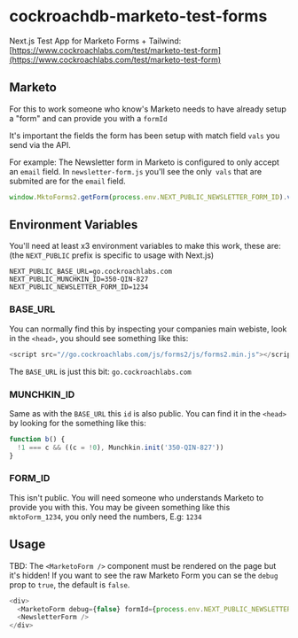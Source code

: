# cockroachdb-marketo-test-forms

Next.js Test App for Marketo Forms + Tailwind:
[https://www.cockroachlabs.com/test/marketo-test-form](https://www.cockroachlabs.com/test/marketo-test-form)

## Marketo

For this to work someone who know's Marketo needs to have already setup a "form" and can provide you with a `formId`

It's important the fields the form has been setup with match field `vals` you send via the API.

For example: The Newsletter form in Marketo is configured to only accept an `email` field. In `newsletter-form.js`
you'll see the only` vals` that are submited are for the `email` field.

```javascript
window.MktoForms2.getForm(process.env.NEXT_PUBLIC_NEWSLETTER_FORM_ID).vals({ Email: email }).submit()
```

## Environment Variables

You'll need at least x3 environment variables to make this work, these are: (the `NEXT_PUBLIC` prefix is specific to
usage with Next.js)

```shell
NEXT_PUBLIC_BASE_URL=go.cockroachlabs.com
NEXT_PUBLIC_MUNCHKIN_ID=350-QIN-827
NEXT_PUBLIC_NEWSLETTER_FORM_ID=1234
```

### BASE_URL

You can normally find this by inspecting your companies main webiste, look in the `<head>`, you should see something
like this:

```javascript
<script src="//go.cockroachlabs.com/js/forms2/js/forms2.min.js"></script>
```

The `BASE_URL` is just this bit: `go.cockroachlabs.com`

### MUNCHKIN_ID

Same as with the `BASE_URL` this `id` is also public. You can find it in the `<head>` by looking for the something like
this:

```javascript
function b() {
  !1 === c && ((c = !0), Munchkin.init('350-QIN-827'))
}
```

### FORM_ID

This isn't public. You will need someone who understands Marketo to provide you with this. You may be giveen something
like this ` mktoForm_1234`, you only need the numbers, E.g: `1234`

## Usage

TBD: The `<MarketoForm />` component must be rendered on the page but it's hidden! If you want to see the raw Marketo
Form you can se the `debug` prop to `true`, the default is `false`.

```javascript
<div>
  <MarketoForm debug={false} formId={process.env.NEXT_PUBLIC_NEWSLETTER_FORM_ID} />
  <NewsletterForm />
</div>
```
